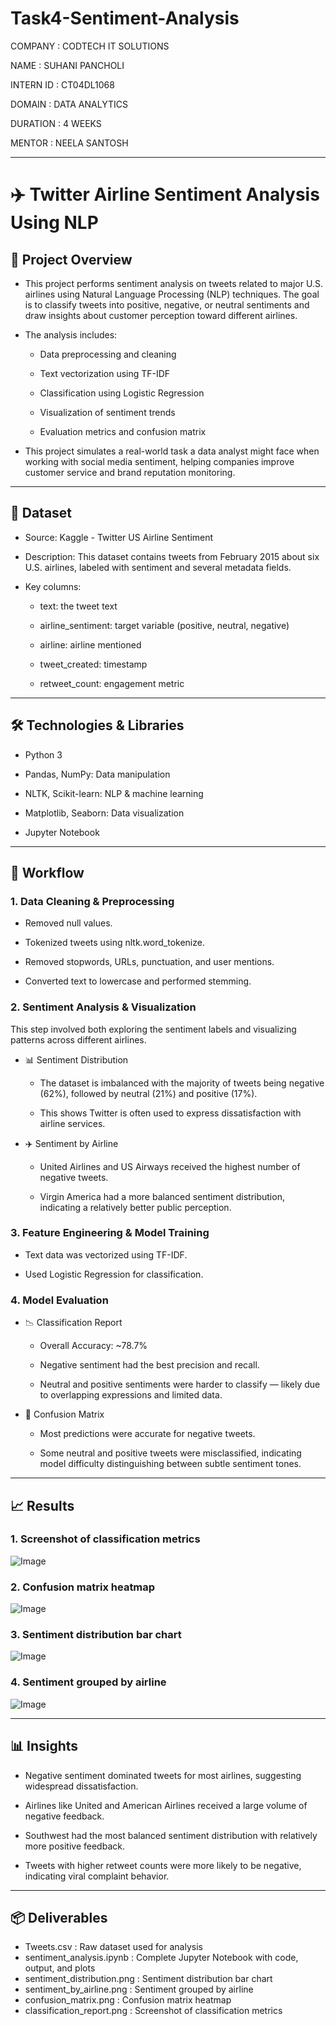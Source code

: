 # Task4-Sentiment-Analysis

COMPANY : CODTECH IT SOLUTIONS

NAME : SUHANI PANCHOLI

INTERN ID : CT04DL1068

DOMAIN : DATA ANALYTICS

DURATION : 4 WEEKS

MENTOR : NEELA SANTOSH

---

# ✈️ Twitter Airline Sentiment Analysis Using NLP

## 📌  Project Overview
- This project performs sentiment analysis on tweets related to major U.S. airlines using Natural Language Processing (NLP) techniques. The goal is to classify tweets into positive, negative, or neutral sentiments and draw insights about customer perception toward different airlines.

- The analysis includes:

  - Data preprocessing and cleaning

  - Text vectorization using TF-IDF

  - Classification using Logistic Regression

  - Visualization of sentiment trends

  - Evaluation metrics and confusion matrix

- This project simulates a real-world task a data analyst might face when working with social media sentiment, helping companies improve customer service and brand reputation monitoring.

---

## 📂 Dataset
- Source: Kaggle - Twitter US Airline Sentiment

- Description: This dataset contains tweets from February 2015 about six U.S. airlines, labeled with sentiment and several metadata fields.

- Key columns:

    - text: the tweet text

    - airline_sentiment: target variable (positive, neutral, negative)

    - airline: airline mentioned

    - tweet_created: timestamp

    - retweet_count: engagement metric

---

## 🛠️ Technologies & Libraries
- Python 3

- Pandas, NumPy: Data manipulation

- NLTK, Scikit-learn: NLP & machine learning

- Matplotlib, Seaborn: Data visualization

- Jupyter Notebook

--- 

## 🔄 Workflow
### 1. Data Cleaning & Preprocessing
- Removed null values.

- Tokenized tweets using nltk.word_tokenize.

- Removed stopwords, URLs, punctuation, and user mentions.

- Converted text to lowercase and performed stemming.

### 2. Sentiment Analysis & Visualization
This step involved both exploring the sentiment labels and visualizing patterns across different airlines.

- 📊 Sentiment Distribution

    - The dataset is imbalanced with the majority of tweets being negative (62%), followed by neutral (21%) and positive (17%).

    - This shows Twitter is often used to express dissatisfaction with airline services.

- ✈️ Sentiment by Airline

    - United Airlines and US Airways received the highest number of negative tweets.

    - Virgin America had a more balanced sentiment distribution, indicating a relatively better public perception.

### 3. Feature Engineering & Model Training
- Text data was vectorized using TF-IDF.

- Used Logistic Regression for classification.

### 4. Model Evaluation
- 📉 Classification Report

    - Overall Accuracy: ~78.7%

    - Negative sentiment had the best precision and recall.
  
    - Neutral and positive sentiments were harder to classify — likely due to overlapping expressions and limited data.

- 🧱 Confusion Matrix

    - Most predictions were accurate for negative tweets.

    - Some neutral and positive tweets were misclassified, indicating model difficulty distinguishing between subtle sentiment tones.

---

## 📈 Results

### 1. Screenshot of classification metrics

  ![Image](https://github.com/user-attachments/assets/bdedec20-7636-42be-a7e8-13752289a33b)

### 2. Confusion matrix heatmap

![Image](https://github.com/user-attachments/assets/31149fa4-7b03-4ab8-b333-6ccd9f0ce997)  

### 3. Sentiment distribution bar chart

 ![Image](https://github.com/user-attachments/assets/eabd81e4-5159-437f-9174-71f59b232a89)   

### 4. Sentiment grouped by airline

 ![Image](https://github.com/user-attachments/assets/6a44f7a8-6b9f-4407-a901-ddf2e0e18429)

---

## 📊 Insights
- Negative sentiment dominated tweets for most airlines, suggesting widespread dissatisfaction.

- Airlines like United and American Airlines received a large volume of negative feedback.

- Southwest had the most balanced sentiment distribution with relatively more positive feedback.

- Tweets with higher retweet counts were more likely to be negative, indicating viral complaint behavior.

---

## 📦 Deliverables

- Tweets.csv : Raw dataset used for analysis
- sentiment_analysis.ipynb : Complete Jupyter Notebook with code, output, and plots
- sentiment_distribution.png : Sentiment distribution bar chart
- sentiment_by_airline.png : Sentiment grouped by airline
- confusion_matrix.png : Confusion matrix heatmap
- classification_report.png : Screenshot of classification metrics


      
